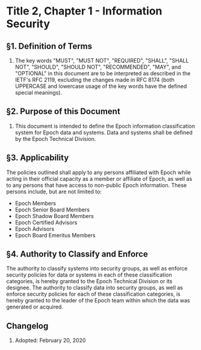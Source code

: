 # Title 2, Chapter 1 - Information Security

## §1. Definition of Terms

1.  The key words "MUST", "MUST NOT", "REQUIRED", "SHALL", "SHALL NOT",
    "SHOULD", "SHOULD NOT", "RECOMMENDED", "MAY", and "OPTIONAL" in this
    document are to be interpreted as described in the IETF's RFC 2119,
    excluding the changes made in RFC 8174 (both UPPERCASE and lowercase
    usage of the key words have the defined special meanings).

## §2. Purpose of this Document

1.  This document is intended to define the Epoch information
    classification system for Epoch data and systems. Data and systems shall be defined by the Epoch Technical Division.

## §3. Applicability

The policies outlined shall apply to any persons affiliated
with Epoch while acting in their official capacity as a member or affiliate of Epoch, 
as well as to any persons that have access to non-public Epoch information. 
These persons include, but are not limited to:

-   Epoch Members
-   Epoch Senior Board Members
-   Epoch Shadow Board Members
-   Epoch Certified Advisors
-   Epoch Advisors
-   Epoch Board Emeritus Members

## §4. Authority to Classify and Enforce
The authority to classify systems into security groups, as well as enforce security policies for data or systems in each of these classification categories, is hereby granted to the Epoch Technical Division or its designee. The authority to classify data into security groups, as well as enforce security policies for each of these classification categories, is hereby granted to the leader of the Epoch team within which the data was generated or acquired.


## Changelog

1.  Adopted: February 20, 2020
